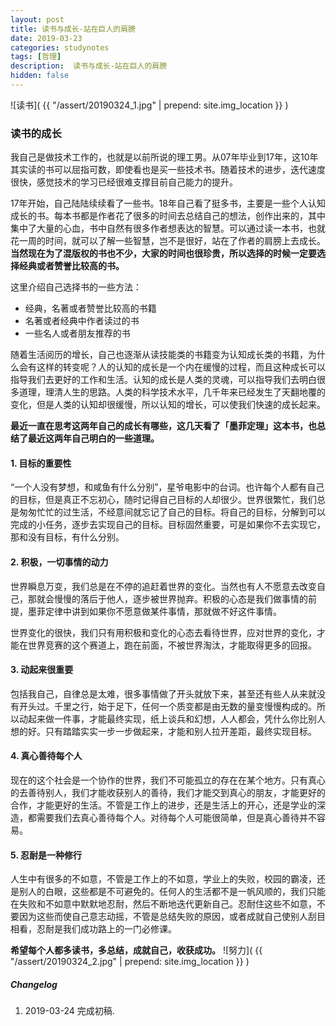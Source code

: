 ```yaml
---
layout: post
title: 读书与成长-站在巨人的肩膀
date: 2019-03-23
categories: studynotes
tags: [哲理]
description:  读书与成长-站在巨人的肩膀
hidden: false
---
```


![读书]( {{ "/assert/20190324_1.jpg" | prepend: site.img_location }} ) 

### 读书的成长

我自己是做技术工作的，也就是以前所说的理工男。从07年毕业到17年，这10年其实读的书可以屈指可数，即使看也是买一些技术书。随着技术的进步，迭代速度很快，感觉技术的学习已经很难支撑目前自己能力的提升。

17年开始，自己陆陆续续看了一些书。18年自己看了挺多书，主要是一些个人认知成长的书。每本书都是作者花了很多的时间去总结自己的想法，创作出来的，其中集中了大量的心血，书中自然有很多作者想表达的智慧。可以通过读一本书，也就花一周的时间，就可以了解一些智慧，岂不是很好，站在了作者的肩膀上去成长。**当然现在为了混版权的书也不少，大家的时间也很珍贵，所以选择的时候一定要选择经典或者赞誉比较高的书。**

这里介绍自己选择书的一些方法：  

* 经典，名著或者赞誉比较高的书籍
* 名著或者经典中作者读过的书
* 一些名人或者朋友推荐的书

随着生活阅历的增长，自己也逐渐从读技能类的书籍变为认知成长类的书籍，为什么会有这样的转变呢？人的认知的成长是一个内在缓慢的过程，而且这种成长可以指导我们去更好的工作和生活。认知的成长是人类的灵魂，可以指导我们去明白很多道理，理清人生的思路。人类的科学技术水平，几千年来已经发生了天翻地覆的变化，但是人类的认知却很缓慢，所以认知的增长，可以使我们快速的成长起来。

**最近一直在思考这两年自己的成长有哪些，这几天看了「墨菲定理」这本书，也总结了最近这两年自己明白的一些道理。**

#### 1. 目标的重要性

“一个人没有梦想，和咸鱼有什么分别”，星爷电影中的台词。也许每个人都有自己的目标，但是真正不忘初心，随时记得自己目标的人却很少。世界很繁忙，我们总是匆匆忙忙的过生活，不经意间就忘记了自己的目标。将自己的目标，分解到可以完成的小任务，逐步去实现自己的目标。目标固然重要，可是如果你不去实现它，那和没有目标，有什么分别。

#### 2. 积极，一切事情的动力

世界瞬息万变，我们总是在不停的追赶着世界的变化。当然也有人不愿意去改变自己，那就会慢慢的落后于他人，逐步被世界抛弃。积极的心态是我们做事情的前提，墨菲定律中讲到如果你不愿意做某件事情，那就做不好这件事情。

世界变化的很快，我们只有用积极和变化的心态去看待世界，应对世界的变化，才能在世界竞赛的这个赛道上，跑在前面，不被世界淘汰，才能取得更多的回报。

#### 3. 动起来很重要

包括我自己，自律总是太难，很多事情做了开头就放下来，甚至还有些人从来就没有开头过。千里之行，始于足下，任何一个质变都是由无数的量变慢慢构成的。所以动起来做一件事，才能最终实现，纸上谈兵和幻想，人人都会，凭什么你比别人想的好。只有踏踏实实一步一步做起来，才能和别人拉开差距，最终实现目标。

#### 4. 真心善待每个人

现在的这个社会是一个协作的世界，我们不可能孤立的存在在某个地方。只有真心的去善待别人，我们才能收获别人的善待，我们才能交到真心的朋友，才能更好的合作，才能更好的生活。不管是工作上的进步，还是生活上的开心，还是学业的深造，都需要我们去真心善待每个人。对待每个人可能很简单，但是真心善待并不容易。

#### 5. 忍耐是一种修行

人生中有很多的不如意，不管是工作上的不如意，学业上的失败，校园的霸凌，还是别人的白眼，这些都是不可避免的。任何人的生活都不是一帆风顺的，我们只能在失败和不如意中默默地忍耐，然后不断地迭代更新自己。忍耐住这些不如意，不要因为这些而使自己意志动摇，不管是总结失败的原因，或者成就自己使别人刮目相看，忍耐是我们成功路上的一门必修课。

**希望每个人都多读书，多总结，成就自己，收获成功。**
![努力]( {{ "/assert/20190324_2.jpg" | prepend: site.img_location }} ) 

#####  Changelog

1. 2019-03-24  完成初稿.

